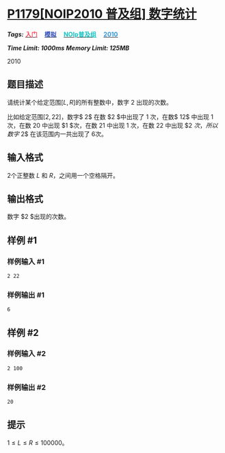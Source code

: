 # [P1179[NOIP2010 普及组] 数字统计](https://www.luogu.com.cn/problem/P1179)

***Tags:*** **[<font color=FE4C61>入门</font>](../../../../难度/入门/index.md)$\quad$[<font color=2949B4>模拟</font>](../../../../算法/模拟/index.md)$\quad$[<font color=13C2C2>NOIp普及组</font>](../../../../来源/NOIp普及组/index.md)$\quad$[<font color=3498DB>2010</font>](../../../../时间/2010/index.md)**

***Time Limit: 1000ms***
***Memory Limit: 125MB***

2010

## 题目描述

请统计某个给定范围$[L, R]$的所有整数中，数字 $2$ 出现的次数。

比如给定范围$[2, 22]$，数字$ 2$ 在数 $2 $中出现了 $1$ 次，在数$ 12$ 中出现 $1$ 次，在数 $20$ 中出现 $1 $次，在数 21 中出现 $1$ 次，在数 $22$ 中出现 $2 $次，所以数字$ 2$ 在该范围内一共出现了 $6$次。

## 输入格式

$2$个正整数 $L$ 和 $R$，之间用一个空格隔开。

## 输出格式

数字 $2 $出现的次数。

## 样例 #1

### 样例输入 #1

```txt
2 22
```

### 样例输出 #1

```txt
6
```

## 样例 #2

### 样例输入 #2

```txt
2 100
```

### 样例输出 #2

```txt
20
```

## 提示

$1 ≤ L ≤R≤ 100000$。
